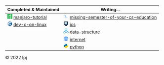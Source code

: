 | Completed & Maintained                                                                                                                                  | Writing...                                                                                          |
|---------------------------------------------------------------------------------------------------------------------------------------------------------|-----------------------------------------------------------------------------------------------------|
| <img src="https://raw.githubusercontent.com/cs-notes-lpj/.github/main/images/manjaro.png" /> [manjaro-tutorial](https://cs-notes-lpj.github.io/manjaro-tutorial/)  |<img src="https://raw.githubusercontent.com/cs-notes-lpj/.github/main/images/terminal.png" /> [missing-semester-of-your-cs-education](https://cs-notes-lpj.github.io/mit-missing-semester-tools/) |
| <img src="https://raw.githubusercontent.com/cs-notes-lpj/.github/main/images/c.png" /> [dev-c-on-linux](https://cs-notes-lpj.github.io/dev-c-on-linux/) |<img src="https://raw.githubusercontent.com/cs-notes-lpj/.github/main/images/cs.png" /> [ics](https://cs-notes-lpj.github.io/ics/)                                                          |
|                                                                                                                                                         |<img src="https://raw.githubusercontent.com/cs-notes-lpj/.github/main/images/ds.png" /> [data-structure](https://cs-notes-lpj.github.io/data-structure/)                                    |
|                                                                                                                                                         |<img src="https://raw.githubusercontent.com/cs-notes-lpj/.github/main/images/net.png" /> [internet](https://cs-notes-lpj.github.io/Internet/)                                                |
|                                                                                                                                                         |<img src="https://raw.githubusercontent.com/cs-notes-lpj/.github/main/images/py.png" /> [python](https://cs-notes-lpj.github.io/Python/)                                                    |

© 2022 lpj

